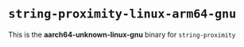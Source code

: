 # `string-proximity-linux-arm64-gnu`

This is the **aarch64-unknown-linux-gnu** binary for `string-proximity`
